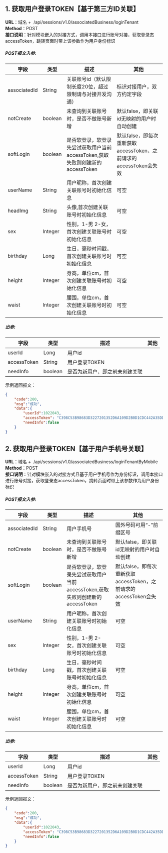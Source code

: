 <a name="9f012e3b51b9f444092e5e22f3c6893d"></a>
## 1. 获取用户登录TOKEN【基于第三方ID关联】
**URL**：域名 +  /api/sessions/v1.0/associatedBusiness/loginTenant<br />**Method**：POST<br />**接口说明**：针对模块嵌入的对接方式，调用本接口进行账号对接，获取登录态accessToken，跳转页面时带上该参数作为用户身份标识
<a name="443ae06dca469a8b9bc7320964449594"></a>
##### POST报文入参:
| **字段** | **类型** | **描述** | **其他** |
| --- | --- | --- | --- |
| associatedId | String | 关联账号id（默认限制长度20位，超过限制请与对接开发沟通） | 标识对接用户，双方约定字段 |
| notCreate | boolean | 未查询到关联账号时，是否不做账号新增 | 默认false，即关联id无映射的用户时自动创建 |
| softLogin | boolean | 是否软登录，软登录先尝试获取用户当前<br />accessToken,获取失败则创建新的<br />accessToken | 默认false，即每次重新获取<br />accessToken，之前请求的<br />accessToken会失效 |
| userName | String | 用户昵称，首次创建关联账号时初始化信息 | 可空 |
| headImg | String | 头像,首次创建关联账号时初始化信息 | 可空 |
| sex | Integer | 性别，1-男 2-女，首次创建关联账号时初始化信息 | 可空 |
| birthday | Long | 生日，毫秒时间戳，首次创建关联账号时初始化信息 | 可空 |
| height | Integer | 身高，单位cm，首次创建关联账号时初始化信息 | 可空 |
| waist | Integer | 腰围，单位cm，首次创建关联账号时初始化信息 | 可空 |

<a name="3fd73ccede4e2569a39f1ee4756dcec4"></a>
##### 出参:
| **字段** | **类型** | **描述** | **其他** |
| --- | --- | --- | --- |
| userId | Long | 用户id |  |
| accessToken | String | 用户登录TOKEN |  |
| needInfo | boolean | 是否为新用户，即之前未创建关联 |  |


示例返回报文：
```json
{
	"code":200,
	"msg":"成功",
	"data":{
		"userId":1022043,
		"accessToken": "C398C53B98683D3227201352D6A109D2B0D1CDC442A35DDEE5011FA52D34A05F83F1D697CF26B35A9028597DD874262D3CA660981DDD8BC7CC9D5864EF9A6E3C69BB63E5F1CCB7B8EAEFF53B61A5A6CD66D01A2FFFDE8E3A07199FA20DC6D0D92812B9B9C73308EEAA30359D83E9D44AEA22A429F61FFED283E8B4B93BE0E38A.2566C3A45617DAFDE820E02555D3ADBB8141B91FFC524607913A46335D1E9D4C",
		"needInfo":false
	}
}

```
<a name="h1YFf"></a>
## 2. 获取用户登录TOKEN【基于用户手机号关联】
**URL**：域名 +  /api/sessions/v1.0/associatedBusiness/loginTenantByMobile<br />**Method**：POST<br />**接口说明**：针对模块嵌入的对接方式且基于用户手机号作为身份标识，调用本接口进行账号对接，获取登录态accessToken，跳转页面时带上该参数作为用户身份标识
<a name="XGDcF"></a>
##### POST报文入参:
| **字段** | **类型** | **描述** | **其他** |
| --- | --- | --- | --- |
| associatedId | String | 用户手机号 | 国外号码可用“-”前缀区号 |
| notCreate | boolean | 未查询到关联账号时，是否不做账号新增 | 默认false，即关联id无映射的用户时自动创建 |
| softLogin | boolean | 是否软登录，软登录先尝试获取用户当前<br />accessToken,获取失败则创建新的<br />accessToken | 默认false，即每次重新获取<br />accessToken，之前请求的<br />accessToken会失效 |
| userName | String | 用户昵称，首次创建关联账号时初始化信息 | 可空 |
| sex | Integer | 性别，1-男 2-女，首次创建关联账号时初始化信息 | 可空 |
| birthday | Long | 生日，毫秒时间戳，首次创建关联账号时初始化信息 | 可空 |
| height | Integer | 身高，单位cm，首次创建关联账号时初始化信息 | 可空 |
| waist | Integer | 腰围，单位cm，首次创建关联账号时初始化信息 | 可空 |

<a name="HsoRl"></a>
##### 出参:
| **字段** | **类型** | **描述** | **其他** |
| --- | --- | --- | --- |
| userId | Long | 用户id |  |
| accessToken | String | 用户登录TOKEN |  |
| needInfo | boolean | 是否为新用户，即之前未创建关联 |  |


示例返回报文：
```json
{
	"code":200,
	"msg":"成功",
	"data":{
		"userId":1022043,
		"accessToken": "C398C53B98683D3227201352D6A109D2B0D1CDC442A35DDEE5011FA52D34A05F83F1D697CF26B35A9028597DD874262D3CA660981DDD8BC7CC9D5864EF9A6E3C69BB63E5F1CCB7B8EAEFF53B61A5A6CD66D01A2FFFDE8E3A07199FA20DC6D0D92812B9B9C73308EEAA30359D83E9D44AEA22A429F61FFED283E8B4B93BE0E38A.2566C3A45617DAFDE820E02555D3ADBB8141B91FFC524607913A46335D1E9D4C",
		"needInfo":false
	}
}

```

